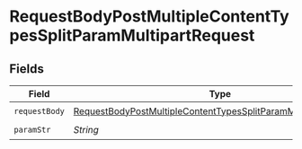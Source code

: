 # RequestBodyPostMultipleContentTypesSplitParamMultipartRequest


## Fields

| Field                                                                                                                                                       | Type                                                                                                                                                        | Required                                                                                                                                                    | Description                                                                                                                                                 |
| ----------------------------------------------------------------------------------------------------------------------------------------------------------- | ----------------------------------------------------------------------------------------------------------------------------------------------------------- | ----------------------------------------------------------------------------------------------------------------------------------------------------------- | ----------------------------------------------------------------------------------------------------------------------------------------------------------- |
| `requestBody`                                                                                                                                               | [RequestBodyPostMultipleContentTypesSplitParamMultipartFormData](../../models/operations/RequestBodyPostMultipleContentTypesSplitParamMultipartFormData.md) | :heavy_check_mark:                                                                                                                                          | N/A                                                                                                                                                         |
| `paramStr`                                                                                                                                                  | *String*                                                                                                                                                    | :heavy_check_mark:                                                                                                                                          | N/A                                                                                                                                                         |